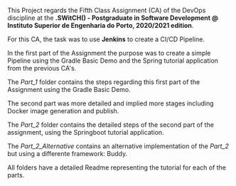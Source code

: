 This Project regards the Fifth Class Assignment (CA) of the DevOps discipline at the **.SWitCH() - Postgraduate in Software Development @ Instituto Superior de Engenharia do Porto, 2020/2021 edition**.

For this CA, the task was to use **Jenkins** to create a CI/CD Pipeline.

In the first part of the Assignment the purpose was to create a simple Pipeline using the Gradle Basic Demo and the Spring tutorial application from the previous CA's.

The _Part_1_ folder contains the steps regarding this first part of the Assignment using the Gradle Basic Demo.

The second part was more detailed and implied more stages including Docker image generation and publish.

The _Part_2_ folder contains the detailed steps of the second part of the assignment, using the Springboot tutorial application.

The _Part_2_Alternative_ contains an alternative implementation of the _Part_2_ but using a differente framework: Buddy.


All folders have a detailed Readme representing the tutorial for each of the parts.